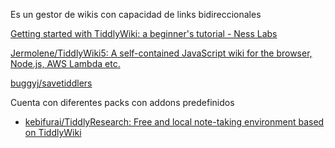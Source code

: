 ---
---

Es un gestor de wikis con capacidad de links bidireccionales

[Getting started with TiddlyWiki: a beginner's tutorial - Ness Labs](https://nesslabs.com/tiddlywiki-beginner-tutorial)

[Jermolene/TiddlyWiki5: A self-contained JavaScript wiki for the browser, Node.js, AWS Lambda etc.](https://github.com/Jermolene/TiddlyWiki5)

[buggyj/savetiddlers](https://github.com/buggyj/savetiddlers)

Cuenta con diferentes packs con addons predefinidos
*  [kebifurai/TiddlyResearch: Free and local note-taking environment based on TiddlyWiki](https://github.com/kebifurai/TiddlyResearch)